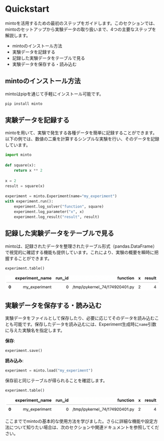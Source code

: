 
# Quickstart
mintoを活用するための最初のステップをガイドします。このセクションでは、mintoのセットアップから実験データの取り扱いまで、4つの主要なステップを解説します。

- mintoのインストール方法
- 実験データを記録する
- 記録した実験データをテーブルで見る
- 実験データを保存する・読み込む

## mintoのインストール方法
mintoはpipを通じて手軽にインストール可能です。
```sh
pip install minto
```

## 実験データを記録する
mintoを用いて、実験で発生する各種データを簡単に記録することができます。以下の例では、数値の二乗を計算するシンプルな実験を行い、そのデータを記録しています。

```python
import minto

def square(x):
    return x ** 2

x = 2
result = square(x)

experiment = minto.Experiment(name="my_experiment")
with experiment.run():
    experiment.log_solver("function", square)
    experiment.log_parameter("x", x)
    experiment.log_result("result", result)
```

## 記録した実験データをテーブルで見る
mintoは、記録されたデータを整理されたテーブル形式（pandas.DataFrame）で視覚的に確認する機能も提供しています。これにより、実験の概要を瞬時に把握することができます。

```python
experiment.table()
```

![](assets/images/quickstart/experiment_table.png)

## 実験データを保存する・読み込む
実験データをファイルとして保存したり、必要に応じてそのデータを読み込むことも可能です。保存したデータを読み込むには、Experiment生成時に`name`引数に与えた実験名を指定します。

**保存**:

```python
experiment.save()
```

**読み込み**:

```python
experiment = minto.load("my_experiment")
```

保存前と同じテーブルが得られることを確認します。

```python
experiment.table()
```

![](assets/images/quickstart/loaded_experiment_table.png)

ここまででmintoの基本的な使用方法を学びました。さらに詳細な機能や設定方法について知りたい場合は、次のセクションや関連ドキュメントを参照してください。